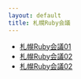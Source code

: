 ```yaml
---
layout: default
title: 札幌Ruby会議
---
```

* [札幌Ruby会議01](http://regional.rubykaigi.org/sapporo01)
* [札幌Ruby会議02](http://regional.rubykaigi.org/sapporo02)
* [札幌Ruby会議02](http://regional.rubykaigi.org/sapporo03)
